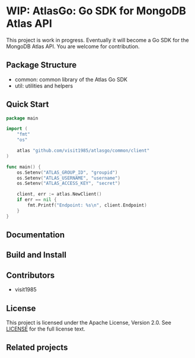 # WIP: AtlasGo: Go SDK for MongoDB Atlas API

This project is work in progress. Eventually it will become a Go SDK for the MongoDB Atlas API. You are welcome for contribution.


## Package Structure

*  common: common library of the Atlas Go SDK
*  util: utilities and helpers


## Quick Start

```go
package main

import (
	"fmt"
	"os"

	atlas "github.com/visit1985/atlasgo/common/client"
)

func main() {
	os.Setenv("ATLAS_GROUP_ID", "groupid")
	os.Setenv("ATLAS_USERNAME", "username")
	os.Setenv("ATLAS_ACCESS_KEY", "secret")

	client, err := atlas.NewClient()
	if err == nil {
		fmt.Printf("Endpoint: %s\n", client.Endpoint)
	}
}

```


## Documentation


## Build and Install


## Contributors

  * visit1985


## License

This project is licensed under the Apache License, Version 2.0. See [LICENSE](https://github.com/visit1985/atlasgo/blob/master/LICENSE.txt) for the full license text.


## Related projects
